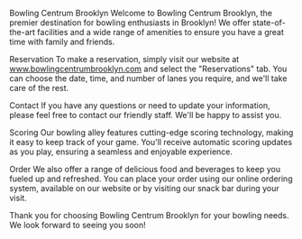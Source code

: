 Bowling Centrum Brooklyn
Welcome to Bowling Centrum Brooklyn, the premier destination for bowling enthusiasts in Brooklyn! We offer state-of-the-art facilities and a wide range of amenities to ensure you have a great time with family and friends.

Reservation
To make a reservation, simply visit our website at www.bowlingcentrumbrooklyn.com and select the "Reservations" tab. You can choose the date, time, and number of lanes you require, and we'll take care of the rest.

Contact
If you have any questions or need to update your information, please feel free to contact our friendly staff. We'll be happy to assist you.

Scoring
Our bowling alley features cutting-edge scoring technology, making it easy to keep track of your game. You'll receive automatic scoring updates as you play, ensuring a seamless and enjoyable experience.

Order
We also offer a range of delicious food and beverages to keep you fueled up and refreshed. You can place your order using our online ordering system, available on our website or by visiting our snack bar during your visit.

Thank you for choosing Bowling Centrum Brooklyn for your bowling needs. We look forward to seeing you soon!
